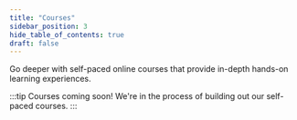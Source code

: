 ```yaml
---
title: "Courses"
sidebar_position: 3
hide_table_of_contents: true
draft: false
---
```


Go deeper with self-paced online courses that provide in-depth hands-on learning experiences.

:::tip Courses coming soon!
We're in the process of building out our self-paced courses. 
:::



